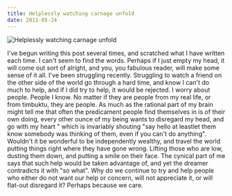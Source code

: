 ```yaml
---
title: Helplessly watching carnage unfold
date: 2011-05-24
---
```


![Helplessly watching carnage unfold](https://source.unsplash.com/gp8BLyaTaA0/1600x900)

I've begun writing this post several times, and scratched what I have written each time. I can't seem to find the words. Perhaps if I just empty my head, it will come out sort of alright, and you, you fabulous reader, will make some sense of it all. I've been struggling recently. Struggling to watch a friend on the other side of the world go through a hard time, and know I can't do much to help, and if I did try to help, it would be rejected. I worry about people. People I know. No matter if they are people from my real life, or from timbuktu, they are people. As much as the rational part of my brain might tell me that often the predicament people find themselves in is of their own doing, every other ounce of my being wants to disregard my head, and go with my heart " which is invariably shouting "say hello at leastlet them know somebody was thinking of them, even if you can't do anything". Wouldn't it be wonderful to be independently wealthy, and travel the world putting things right where they have gone wrong. Lifting those who are low, dusting them down, and putting a smile on their face. The cynical part of me says that such help would be taken advantage of, and yet the dreamer contradicts it with "so what". Why do we continue to try and help people who either do not want our help or concern, will not appreciate it, or will flat-out disregard it? Perhaps because we care.